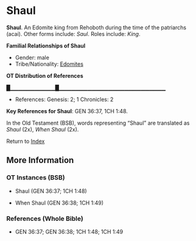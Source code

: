 # Shaul
**Shaul**. 
An Edomite king from Rehoboth during the time of the patriarchs (acai). 
Other forms include: 
*Saul*. 
Roles include: 
_King_. 




**Familial Relationships of Shaul**


* Gender: male
* Tribe/Nationality: [Edomites](../../../groups/md/acai/Edom.md)


**OT Distribution of References**

█▁▁▁▁▁▁▁▁▁▁▁█▁▁▁▁▁▁▁▁▁▁▁▁▁▁▁▁▁▁▁▁▁▁▁▁▁▁
* References: Genesis: 2; 1 Chronicles: 2



**Key References for Shaul**: 
GEN 36:37, 1CH 1:48. 


In the Old Testament (BSB), words representing “Shaul” are translated as 
*Shaul* (2x), *When Shaul* (2x). 




Return to [Index](00-Index.md)

## More Information

### OT Instances (BSB)

* Shaul (GEN 36:37; 1CH 1:48)

* When Shaul (GEN 36:38; 1CH 1:49)



### References (Whole Bible)

* GEN 36:37; GEN 36:38; 1CH 1:48; 1CH 1:49



